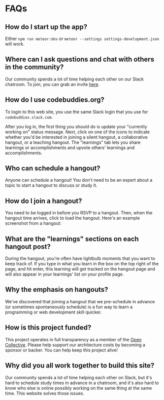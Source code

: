 # FAQs

## How do I start up the app?

Either `npm run meteor:dev` or `meteor --settings settings-development.json` will work.

## Where can I ask questions and chat with others in the community?

Our community spends a lot of time helping each other on our Slack chatroom. To join, you can grab an invite [here](http://codebuddiesmeet.herokuapp.com/).

## How do I use codebuddies.org?

To login to this web site, you use the same Slack login that you use for `codebuddies.slack.com`.

After you log in, the first thing you should do is update your "currently working on" status message. Next, click on one of the icons to indicate whether you'd be interested in joining a silent hangout, a collaborative hangout, or a teaching hangout. The "learnings" tab lets you share learnings or accomplishments and upvote others' learnings and accomplishments.

## Who can schedule a hangout?

Anyone can schedule a hangout! You don't need to be an expert about a topic to start a hangout to discuss or study it.

## How do I join a hangout?

You need to be logged in before you RSVP to a hangout. Then, when the hangout time arrives, click to load the hangout. Here's an example screenshot from a hangout:

## What are the "learnings" sections on each hangout post?

During the hangout, you're often have lightbulb moments that you want to keep track of. If you type in what you learn in the box on the top right of the page, and hit enter, this learning will get tracked on the hangout page and will also appear in your learnings' list on your profile page.

## Why the emphasis on hangouts?

We've discovered that joining a hangout that we pre-schedule in advance \(or sometimes spontaneously schedule\) is a fun way to learn a programming or web development skill quicker.

## How is this project funded?

This project operates in full transparency as a member of the [Open Collective](https://github.com/codebuddiesdotorg/documentation/tree/9a0e9417537d711cd9034c4813de7f3fc9e0c5cf/faq/opencollective.com/codebuddies/README.md). Please help support our architecture costs by becoming a sponsor or backer. You can help keep this project alive!

## Why did you all work together to build this site?

Our community spends a lot of time helping each other on Slack, but it's hard to schedule study times in advance in a chatroom, and it's also hard to know who else is online possibly working on the same thing at the same time. This website solves those issues.

